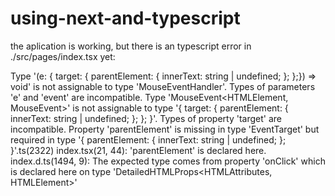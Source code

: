 # using-next-and-typescript

the aplication is working, but
there is an typescript error in ./src/pages/index.tsx yet: 

Type '(e: {    target: {        parentElement: {            innerText: string | undefined;        };    };}) => void' is not assignable to type 'MouseEventHandler<HTMLElement>'.
  Types of parameters 'e' and 'event' are incompatible.
    Type 'MouseEvent<HTMLElement, MouseEvent>' is not assignable to type '{ target: { parentElement: { innerText: string | undefined; }; }; }'.
      Types of property 'target' are incompatible.
        Property 'parentElement' is missing in type 'EventTarget' but required in type '{ parentElement: { innerText: string | undefined; }; }'.ts(2322)
index.tsx(21, 44): 'parentElement' is declared here.
index.d.ts(1494, 9): The expected type comes from property 'onClick' which is declared here on type 'DetailedHTMLProps<HTMLAttributes<HTMLElement>, HTMLElement>'
